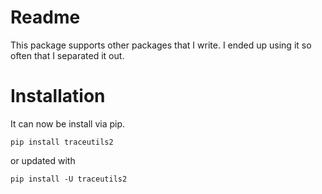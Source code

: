 # Readme
This package supports other packages that I write. I ended up using it so often that I separated it out.

# Installation
It can now be install via pip.

```
pip install traceutils2
```

or updated with

```
pip install -U traceutils2
```
